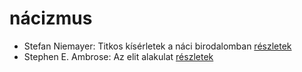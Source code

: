 # nácizmus

- Stefan Niemayer: Titkos kísérletek a náci birodalomban [részletek](../_details/Stefan%20Niemayer.md#id_806)
- Stephen E. Ambrose: Az elit alakulat [részletek](../_details/Stephen%20E.%20Ambrose.md#id_316)